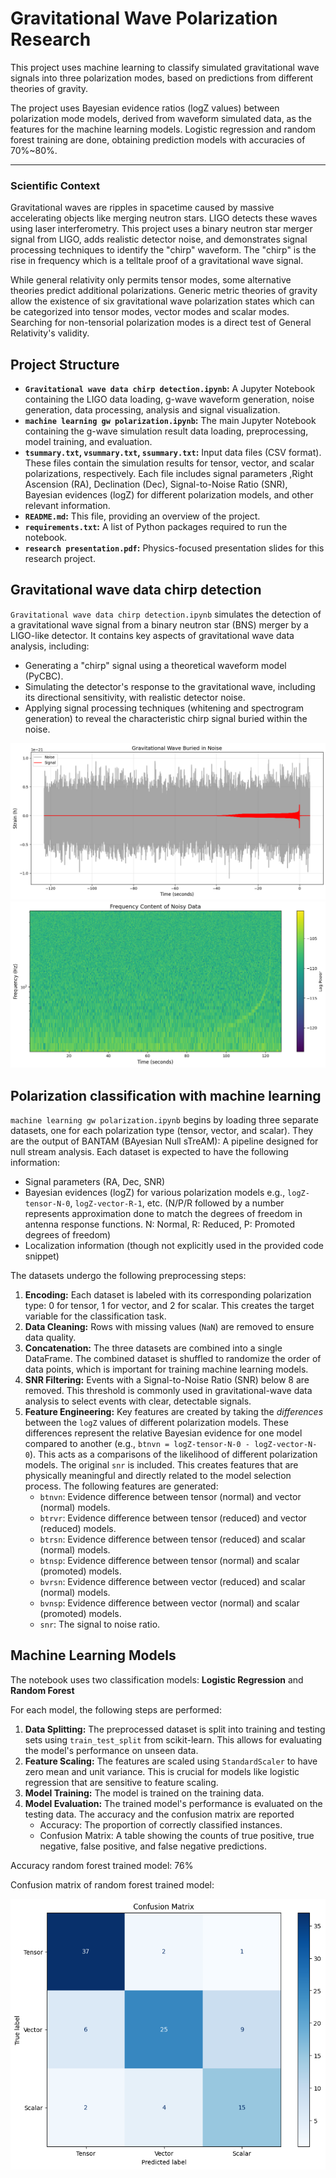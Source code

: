 # Gravitational Wave Polarization Research

This project uses machine learning to classify simulated gravitational wave signals into three polarization modes, based on predictions from different theories of gravity.

The project uses Bayesian evidence ratios (logZ values) between polarization mode models, derived from waveform simulated data, as the features for the machine learning models. Logistic regression and random forest training are done, obtaining prediction models with accuracies of 70%~80%.

---

### **Scientific Context**  
Gravitational waves are ripples in spacetime caused by massive accelerating objects like merging neutron stars. LIGO detects these waves using laser interferometry. This project uses a binary neutron star merger signal from LIGO, adds realistic detector noise, and demonstrates signal processing techniques to identify the "chirp" waveform. The "chirp" is the rise in frequency which is a telltale proof of a gravitational wave signal.

While general relativity only permits tensor modes, some alternative theories predict additional polarizations. Generic metric theories of gravity allow the existence of six gravitational wave polarization states which can be categorized into tensor modes, vector modes and scalar modes. Searching for non-tensorial polarization modes is a direct test of General Relativity's validity.




## Project Structure
*   **`Gravitational wave data chirp detection.ipynb`:**  A Jupyter Notebook containing the LIGO data loading, g-wave waveform generation, noise generation, data processing, analysis and signal visualization.
*   **`machine learning gw polarization.ipynb`:**  The main Jupyter Notebook containing the g-wave simulation result data loading, preprocessing, model training, and evaluation.
*   **`tsummary.txt`, `vsummary.txt`, `ssummary.txt`:**  Input data files (CSV format).  These files contain the simulation results for tensor, vector, and scalar polarizations, respectively.  Each file includes signal parameters ,Right Ascension (RA), Declination (Dec), Signal-to-Noise Ratio (SNR), Bayesian evidences (logZ) for different polarization models, and other relevant information.
*   **`README.md`:** This file, providing an overview of the project.
*   **`requirements.txt`:** A list of Python packages required to run the notebook.
*   **`research presentation.pdf`:** Physics-focused presentation slides for this research project.

## Gravitational wave data chirp detection

`Gravitational wave data chirp detection.ipynb` simulates the detection of a gravitational wave signal from a binary neutron star (BNS) merger by a LIGO-like detector. It contains key aspects of gravitational wave data analysis, including:

*   Generating a "chirp" signal using a theoretical waveform model (PyCBC).
*   Simulating the detector's response to the gravitational wave, including its directional sensitivity, with realistic detector noise.
*   Applying signal processing techniques (whitening and spectrogram generation) to reveal the characteristic chirp signal buried within the noise.

![chirp plot](figures/wave_in_noise.png)
![chirp plot](figures/chirp_plot.png)


## Polarization classification with machine learning

`machine learning gw polarization.ipynb` begins by loading three separate datasets, one for each polarization type (tensor, vector, and scalar). They are the output of BANTAM (BAyesian Null sTreAM): A pipeline designed for null
stream analysis. Each dataset is expected to have the following information:

*   Signal parameters (RA, Dec, SNR)
*   Bayesian evidences (logZ) for various polarization models e.g., `logZ-tensor-N-0`, `logZ-vector-R-1`, etc. (N/P/R followed by a number represents approximation done to match the degrees of freedom in
antenna response functions. N: Normal, R: Reduced, P: Promoted degrees of freedom)
*   Localization information (though not explicitly used in the provided code snippet)

The datasets undergo the following preprocessing steps:

1.  **Encoding:**  Each dataset is labeled with its corresponding polarization type: 0 for tensor, 1 for vector, and 2 for scalar.  This creates the target variable for the classification task.
2.  **Data Cleaning:** Rows with missing values (`NaN`) are removed to ensure data quality.
3.  **Concatenation:** The three datasets are combined into a single DataFrame. The combined dataset is shuffled to randomize the order of data points, which is important for training machine learning models.
4.  **SNR Filtering:** Events with a Signal-to-Noise Ratio (SNR) below 8 are removed.  This threshold is commonly used in gravitational-wave data analysis to select events with clear, detectable signals.
5.  **Feature Engineering:** Key features are created by taking the *differences* between the `logZ` values of different polarization models.  These differences represent the relative Bayesian evidence for one model compared to another (e.g., `btnvn = logZ-tensor-N-0 - logZ-vector-N-0`). This acts as a comparisons of the likelihood of different polarization models. The original `snr` is included. This creates features that are physically meaningful and directly related to the model selection process.  The following features are generated:
    *   `btnvn`:  Evidence difference between tensor (normal) and vector (normal) models.
    *   `btrvr`: Evidence difference between tensor (reduced) and vector (reduced) models.
    *   `btrsn`: Evidence difference between tensor (reduced) and scalar (normal) models.
    *   `btnsp`: Evidence difference between tensor (normal) and scalar (promoted) models.
    *   `bvrsn`: Evidence difference between vector (reduced) and scalar (normal) models.
    *   `bvnsp`: Evidence difference between vector (normal) and scalar (promoted) models.
    * `snr`: The signal to noise ratio.


## Machine Learning Models

The notebook uses two classification models: **Logistic Regression** and **Random Forest**

For each model, the following steps are performed:

1.  **Data Splitting:** The preprocessed dataset is split into training and testing sets using `train_test_split` from scikit-learn.  This allows for evaluating the model's performance on unseen data.
2.  **Feature Scaling:** The features are scaled using `StandardScaler` to have zero mean and unit variance.  This is crucial for models like logistic regression that are sensitive to feature scaling.
3.  **Model Training:** The model is trained on the training data.
4.  **Model Evaluation:** The trained model's performance is evaluated on the testing data.  The accuracy and the confusion matrix are reported
    *   Accuracy: The proportion of correctly classified instances.
    *   Confusion Matrix: A table showing the counts of true positive, true negative, false positive, and false negative predictions.

Accuracy random forest trained model: 76%

Confusion matrix of random forest trained model:

![random forest confusion matrix](figures/rf_cfmatrix.png)